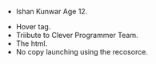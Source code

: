 - Ishan Kunwar
Age 12.
* Hover tag.
* Triibute to Clever Programmer Team. 
* The html.
* No copy launching using the recosorce.
